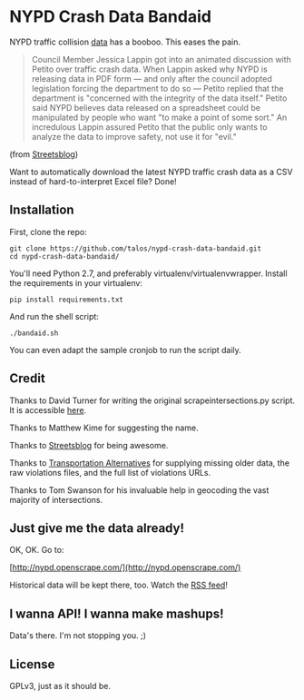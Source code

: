 # NYPD Crash Data Bandaid

NYPD traffic collision [data][] has a booboo. This eases the pain.

  [data]: http://www.nyc.gov/html/nypd/html/traffic_reports/motor_vehicle_accident_data.shtml

> Council Member Jessica Lappin got into an animated discussion with
> Petito over traffic crash data. When Lappin asked why NYPD is
> releasing data in PDF form — and only after the council adopted
> legislation forcing the department to do so — Petito replied that the
> department is "concerned with the integrity of the data itself."
> Petito said NYPD believes data released on a spreadsheet could be
> manipulated by people who want "to make a point of some sort." An
> incredulous Lappin assured Petito that the public only wants to
> analyze the data to improve safety, not use it for "evil."

(from [Streetsblog][])

  [Streetsblog]: http://www.streetsblog.org/2012/02/15/nypds-lax-crash-investigations-may-violate-state-law

Want to automatically download the latest NYPD traffic crash data as a
CSV instead of hard-to-interpret Excel file?  Done!

## Installation

First, clone the repo:

    git clone https://github.com/talos/nypd-crash-data-bandaid.git
    cd nypd-crash-data-bandaid/

You'll need Python 2.7, and preferably virtualenv/virtualenvwrapper.  Install
the requirements in your virtualenv:

    pip install requirements.txt

And run the shell script:

    ./bandaid.sh

You can even adapt the sample cronjob to run the script daily.

## Credit

Thanks to David Turner for writing the original scrapeintersections.py
script.  It is accessible [here](http://novalis.org/programs/scrapeintersections.txt).

Thanks to Matthew Kime for suggesting the name.

Thanks to [Streetsblog](http://www.streetsblog.org/) for being awesome.

Thanks to [Transportation Alternatives](http://www.transalt.org/) for supplying
missing older data, the raw violations files, and the full list of violations
URLs.

Thanks to Tom Swanson for his invaluable help in geocoding the vast majority of
intersections.

## Just give me the data already!

OK, OK.  Go to:

[http://nypd.openscrape.com/](http://nypd.openscrape.com/)

Historical data will be kept there, too.  Watch the [RSS feed][]!

  [RSS feed]: http://nypd.openscrape.com/data/feed.xml

## I wanna API! I wanna make mashups!

Data's there.  I'm not stopping you. ;)

## License

GPLv3, just as it should be.
